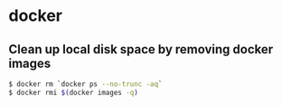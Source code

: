 # docker

## Clean up local disk space by removing docker images

```sh
$ docker rm `docker ps --no-trunc -aq`
$ docker rmi $(docker images -q)
```